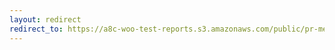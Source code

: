 ```yaml
---
layout: redirect
redirect_to: https://a8c-woo-test-reports.s3.amazonaws.com/public/pr-merge/43777/api/index.html
---
```

